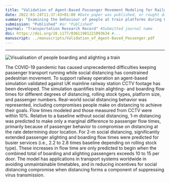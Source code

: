 ```yaml
---
title: "Validation of Agent-Based Passenger Movement Modeling for Railway Stations Subject to Social Distancing During the COVID-19 Pandemic"
date: 2022-03-24T11:37:43+01:00 #Date paper was published, or rought date of relevance
summary: "Examining the behaviour of people at train platforms during COVID-19"
submission: "Published" #or "Published"
journal: "Transportation Research Record" #Submitted journal name
doi: https://doi.org/10.1177/03611981221093634 #...
manuscript: ../manuscripts/Validation_of_Agent-Based_Passenger.pdf 
---
```


---

![Visualisation of people boarding and alighting a train](../images/pti.png)

The COVID-19 pandemic has caused unprecedented difficulties keeping passenger transport running while social distancing has constrained pedestrian movement. To support railway operation an agent-based simulation validated against UK mainline railway station CCTV footage has been developed. The simulation quantifies train alighting- and boarding flow times for different degrees of distancing, rolling stock types, platform size, and passenger numbers. Real-world social distancing behavior was represented, including compromises people make on distancing to achieve their goals. Flow times modeled and those measured from CCTV were within 10%. Relative to a baseline without social distancing, 1-m distancing was predicted to make only a marginal difference to passenger flow times, primarily because of passenger behavior to compromise on distancing at the rate determining door location. For 2-m social distancing, significantly extended passenger alighting and boarding flow times were predicted for busier services (i.e., 2.2 to 2.8 times baseline depending on rolling stock type). These increases in flow time are only predicted to begin when the combined total of boarding and alighting passengers exceeds 10 to 15 per door. The model has applications in transport systems worldwide in avoiding unmaintainable timetables, and in reducing incentives for social distancing compromise when distancing forms a component of suppressing virus transmission.